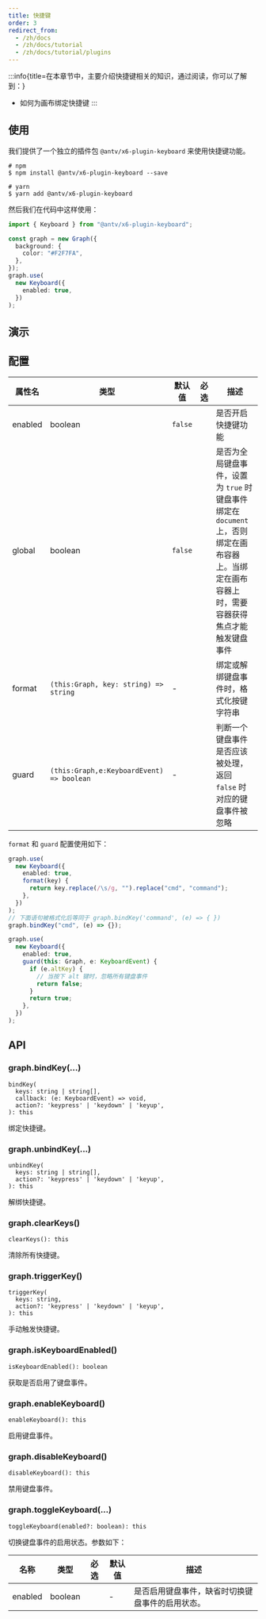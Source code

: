```yaml
---
title: 快捷键
order: 3
redirect_from:
  - /zh/docs
  - /zh/docs/tutorial
  - /zh/docs/tutorial/plugins
---
```


:::info{title=在本章节中，主要介绍快捷键相关的知识，通过阅读，你可以了解到：}

- 如何为画布绑定快捷键
  :::

## 使用

我们提供了一个独立的插件包 `@antv/x6-plugin-keyboard` 来使用快捷键功能。

```shell
# npm
$ npm install @antv/x6-plugin-keyboard --save

# yarn
$ yarn add @antv/x6-plugin-keyboard
```

然后我们在代码中这样使用：

```ts
import { Keyboard } from "@antv/x6-plugin-keyboard";

const graph = new Graph({
  background: {
    color: "#F2F7FA",
  },
});
graph.use(
  new Keyboard({
    enabled: true,
  })
);
```

## 演示

<code id="plugin-keyboard" src="@/src/tutorial/plugins/keyboard/index.tsx"></code>

## 配置

| 属性名  | 类型                                      | 默认值  | 必选 | 描述                                                                                                                                           |
| ------- | ----------------------------------------- | ------- | ---- | ---------------------------------------------------------------------------------------------------------------------------------------------- |
| enabled | boolean                                   | `false` |      | 是否开启快捷键功能                                                                                                                             |
| global  | boolean                                   | `false` |      | 是否为全局键盘事件，设置为 `true` 时键盘事件绑定在 `document` 上，否则绑定在画布容器上。当绑定在画布容器上时，需要容器获得焦点才能触发键盘事件 |
| format  | `(this:Graph, key: string) => string`     | -       |      | 绑定或解绑键盘事件时，格式化按键字符串                                                                                                         |
| guard   | `(this:Graph,e:KeyboardEvent) => boolean` | -       |      | 判断一个键盘事件是否应该被处理，返回 `false` 时对应的键盘事件被忽略                                                                            |

`format` 和 `guard` 配置使用如下：

```ts
graph.use(
  new Keyboard({
    enabled: true,
    format(key) {
      return key.replace(/\s/g, "").replace("cmd", "command");
    },
  })
);
// 下面语句被格式化后等同于 graph.bindKey('command', (e) => { })
graph.bindKey("cmd", (e) => {});

graph.use(
  new Keyboard({
    enabled: true,
    guard(this: Graph, e: KeyboardEvent) {
      if (e.altKey) {
        // 当按下 alt 键时，忽略所有键盘事件
        return false;
      }
      return true;
    },
  })
);
```

## API

### graph.bindKey(...)

```sign
bindKey(
  keys: string | string[],
  callback: (e: KeyboardEvent) => void,
  action?: 'keypress' | 'keydown' | 'keyup',
): this
```

绑定快捷键。

### graph.unbindKey(...)

```sign
unbindKey(
  keys: string | string[],
  action?: 'keypress' | 'keydown' | 'keyup',
): this
```

解绑快捷键。

### graph.clearKeys()

```sign
clearKeys(): this
```

清除所有快捷键。

### graph.triggerKey()

```sign
triggerKey(
  keys: string,
  action?: 'keypress' | 'keydown' | 'keyup',
): this
```

手动触发快捷键。

### graph.isKeyboardEnabled()

```sign
isKeyboardEnabled(): boolean
```

获取是否启用了键盘事件。

### graph.enableKeyboard()

```sign
enableKeyboard(): this
```

启用键盘事件。

### graph.disableKeyboard()

```sign
disableKeyboard(): this
```

禁用键盘事件。

### graph.toggleKeyboard(...)

```sign
toggleKeyboard(enabled?: boolean): this
```

切换键盘事件的启用状态。参数如下：

| 名称    | 类型    | 必选 | 默认值 | 描述                                             |
| ------- | ------- | :--: | ------ | ------------------------------------------------ |
| enabled | boolean |      | -      | 是否启用键盘事件，缺省时切换键盘事件的启用状态。 |
